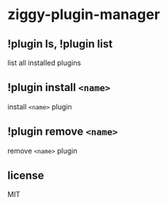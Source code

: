 ziggy-plugin-manager
====

## !plugin ls, !plugin list

list all installed plugins

## !plugin install `<name>`

install `<name>` plugin

## !plugin remove `<name>`

remove `<name>` plugin

## license

MIT
